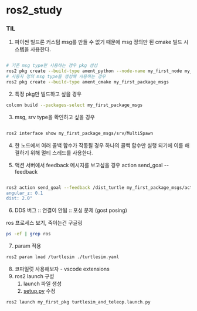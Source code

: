 # ros2_study
### TIL
1. 파이썬 빌드론 커스텀 msg를 만들 수 없기 때문에 msg 정의만 된 cmake 빌드 시스템을 사용한다.

```bash

# 기존 msg type만 사용하는 경우 pkg 생성 
ros2 pkg create --build-type ament_python --node-name my_first_node my_first_package 
# 사용자 정의 msg type을 생성해 사용하는 경우 
ros2 pkg create --build-type ament_cmake my_first_package_msgs 

``` 
2. 특정 pkg만 빌드하고 싶을 경우 

```bash
colcon build --packages-select my_first_package_msgs

``` 

3. msg, srv type을 확인하고 싶을 경우 

```bash

ros2 interface show my_first_package_msgs/srv/MultiSpawn

``` 

4. 한 노드에서 여러 콜백 함수가 작동될 경우 하나의 콜백 함수만 실행 되기에 이를 해결하기 위해 멀티 스레드를 사용한다. 

5. 액션 서버에서 feedback 메시지를 보고싶을 경우 action send_goal --feedback 

```bash

ros2 action send_goal --feedback /dist_turtle my_first_package_msgs/action/DistTurtle "linear_x: 0.1
angular_z: 0.1
dist: 2.0" 

```

6. DDS 버그 :: 연결이 안됨  :: 포싱 문제 (gost posing)

ros 프로세스 보기, 죽이는건 구글링 

```bash
ps -ef | grep ros
```

7. param 적용 

```bash
ros2 param load /turtlesim ./turtlesim.yaml
```

8. 코파일럿 사용해보자 - vscode extensions
9. ros2 launch 구성 
    1. launch 파일 생성 
    2. [setup.py](http://setup.py) 수정 

```bash
ros2 launch my_first_pkg turtlesim_and_teleop.launch.py
```